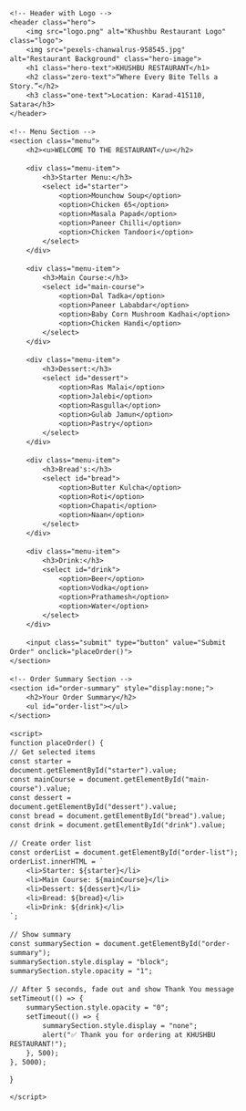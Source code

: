 <!DOCTYPE html>
<html lang="en">
<head>
    <meta charset="UTF-8">
    <meta name="viewport" content="width=device-width, initial-scale=1.0">
    <title>KHUSHBU RESTAURANT</title>
  <style>
    /* General Reset */
* {
    margin: 0;
    padding: 0;
    box-sizing: border-box;
}

/* Hero Section */
.hero {
    position: relative;
    text-align: center;
    color: white;
}

.hero-image {
    width: 100%;
    height: 400px;
    object-fit: cover;
    filter: brightness(70%);
}

.logo {
    position: absolute;
    top: 20px;
    left: 20px;
    width: 80px;
    border-radius: 50%;
    border: 2px solid white;
}

.hero-text {
    position: absolute;
    top: 40%;
    left: 50%;
    transform: translate(-50%, -50%);
    font-size: 48px;
    font-weight: bold;
    color: orange;
    text-shadow: 2px 2px 5px red;
}

.zero-text {
    position: absolute;
    top: 55%;
    left: 50%;
    transform: translate(-50%, -50%);
    font-size: 20px;
    color: yellow;
}

.one-text {
    position: absolute;
    top: 62%;
    left: 50%;
    transform: translate(-50%, -50%);
    font-size: 18px;
    color: white;
}

/* Menu Section */
.menu {
    background-color: #ffe0e0;
    padding: 20px;
    text-align: center;
}

.menu h2 {
    color: #e65100;
}

.menu-item {
    margin: 15px 0;
}

.menu-item select {
    padding: 5px;
    font-size: 16px;
    width: 80%;
}

/* Submit Button */
.submit {
    margin-top: 20px;
    padding: 10px 20px;
    background-color: orange;
    color: white;
    font-size: 18px;
    border: none;
    cursor: pointer;
}

.submit:hover {
    background-color: red;
}

/* Order Summary */
#order-summary {
    background: #fff3cd;
    padding: 15px;
    margin: 20px auto;
    max-width: 500px;
    border: 2px solid #ffcc00;
    border-radius: 10px;
    text-align: left;
    opacity: 1;
    transition: opacity 0.5s ease;
}

#order-summary h2 {
    color: #b36b00;
}

#order-summary ul {
    list-style-type: none;
    padding: 0;
}

#order-summary li {
    margin: 5px 0;
    font-size: 16px;
}
  </style>
</head>
<body>

    <!-- Header with Logo -->
    <header class="hero">
        <img src="logo.png" alt="Khushbu Restaurant Logo" class="logo">
        <img src="pexels-chanwalrus-958545.jpg" alt="Restaurant Background" class="hero-image">
        <h1 class="hero-text">KHUSHBU RESTAURANT</h1>
        <h2 class="zero-text">“Where Every Bite Tells a Story.”</h2>
        <h3 class="one-text">Location: Karad-415110, Satara</h3>
    </header>

    <!-- Menu Section -->
    <section class="menu">
        <h2><u>WELCOME TO THE RESTAURANT</u></h2>

        <div class="menu-item">
            <h3>Starter Menu:</h3>
            <select id="starter">
                <option>Mounchow Soup</option>
                <option>Chicken 65</option>
                <option>Masala Papad</option>
                <option>Paneer Chilli</option>
                <option>Chicken Tandoori</option>
            </select>
        </div>

        <div class="menu-item">
            <h3>Main Course:</h3>
            <select id="main-course">
                <option>Dal Tadka</option>
                <option>Paneer Lababdar</option>
                <option>Baby Corn Mushroom Kadhai</option>
                <option>Chicken Handi</option>
            </select>
        </div>

        <div class="menu-item">
            <h3>Dessert:</h3>
            <select id="dessert">
                <option>Ras Malai</option>
                <option>Jalebi</option>
                <option>Rasgulla</option>
                <option>Gulab Jamun</option>
                <option>Pastry</option>
            </select>
        </div>

        <div class="menu-item">
            <h3>Bread's:</h3>
            <select id="bread">
                <option>Butter Kulcha</option>
                <option>Roti</option>
                <option>Chapati</option>
                <option>Naan</option>
            </select>
        </div>

        <div class="menu-item">
            <h3>Drink:</h3>
            <select id="drink">
                <option>Beer</option>
                <option>Vodka</option>
                <option>Prathamesh</option>
                <option>Water</option>
            </select>
        </div>

        <input class="submit" type="button" value="Submit Order" onclick="placeOrder()">
    </section>

    <!-- Order Summary Section -->
    <section id="order-summary" style="display:none;">
        <h2>Your Order Summary</h2>
        <ul id="order-list"></ul>
    </section>

    <script>
    function placeOrder() {
    // Get selected items
    const starter = document.getElementById("starter").value;
    const mainCourse = document.getElementById("main-course").value;
    const dessert = document.getElementById("dessert").value;
    const bread = document.getElementById("bread").value;
    const drink = document.getElementById("drink").value;

    // Create order list
    const orderList = document.getElementById("order-list");
    orderList.innerHTML = `
        <li>Starter: ${starter}</li>
        <li>Main Course: ${mainCourse}</li>
        <li>Dessert: ${dessert}</li>
        <li>Bread: ${bread}</li>
        <li>Drink: ${drink}</li>
    `;

    // Show summary
    const summarySection = document.getElementById("order-summary");
    summarySection.style.display = "block";
    summarySection.style.opacity = "1";

    // After 5 seconds, fade out and show Thank You message
    setTimeout(() => {
        summarySection.style.opacity = "0";
        setTimeout(() => {
            summarySection.style.display = "none";
            alert("✅ Thank you for ordering at KHUSHBU RESTAURANT!");
        }, 500);
    }, 5000);
}

    </script>
</body>
</html>
